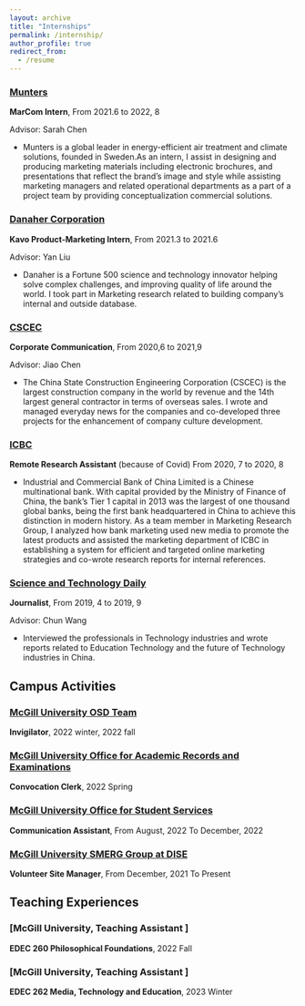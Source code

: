 ```yaml
---
layout: archive
title: "Internships"
permalink: /internship/
author_profile: true
redirect_from:
  - /resume
---
```


### [Munters](https://www.munters.com/) 

**MarCom Intern**, From 2021.6 to 2022, 8

Advisor: Sarah Chen

-  Munters is a global leader in energy-efficient air treatment and climate solutions, founded in Sweden.As an intern, I assist in designing and producing marketing materials including electronic brochures, and presentations that reflect the brand’s image and style while assisting marketing managers and related operational departments as a part of a project team by providing conceptualization commercial solutions.

### [Danaher Corporation](https://www.danaher.com/)

**Kavo Product-Marketing Intern**, From 2021.3 to 2021.6

Advisor: Yan Liu

- Danaher is a Fortune 500 science and technology innovator helping solve complex challenges, and improving quality of life around the world. I took part in Marketing research related to building company’s internal and outside database.

### [CSCEC](https://en.wikipedia.org/wiki/China_State_Construction_Engineering)

**Corporate Communication**, From 2020,6 to 2021,9

Advisor: Jiao Chen

- The China State Construction Engineering Corporation (CSCEC) is the largest construction company in the world by revenue and the 14th largest general contractor in terms of overseas sales. I wrote and managed everyday news for the companies and co-developed three projects for the enhancement of company culture development.

### [ICBC ](https://www.icbc.com.cn/ICBC/en/default.htm)

**Remote Research Assistant** (because of Covid)  From 2020, 7 to 2020, 8

- Industrial and Commercial Bank of China Limited is a Chinese multinational bank. With capital provided by the Ministry of Finance of China, the bank’s Tier 1 capital in 2013 was the largest of one thousand global banks, being the first bank headquartered in China to achieve this distinction in modern history. As a team member in Marketing Research Group, I analyzed how bank marketing used new media to promote the latest products and assisted the marketing department of ICBC in establishing a system for efficient and targeted online marketing strategies and co-wrote research reports for internal references.

### [Science and Technology Daily](https://en.wikipedia.org/wiki/Science_and_Technology_Daily)

**Journalist**, From 2019, 4 to 2019, 9

 Advisor: Chun Wang

-  Interviewed the professionals in Technology industries and wrote reports related to Education Technology and the future of Technology industries in China.

## Campus Activities 

### [McGill University OSD Team](https://www.mcgill.ca/osd/) 

**Invigilator**, 2022 winter, 2022 fall

### [McGill University Office for Academic Records and Examinations ](https://www.mcgill.ca/es/) 

**Convocation Clerk**, 2022 Spring 

### [McGill University Office for Student Services](https://www.mcgill.ca/studentservices/)

**Communication Assistant**, From August, 2022 To December, 2022

### [McGill University SMERG Group at DISE](https://www.mcgill.ca/smerg/)

**Volunteer Site Manager**, From December, 2021 To Present

## Teaching Experiences

### [McGill University, Teaching Assistant ]

**EDEC 260 Philosophical Foundations**, 2022 Fall

### [McGill University, Teaching Assistant ]

**EDEC 262 Media, Technology and Education**, 2023 Winter
 

